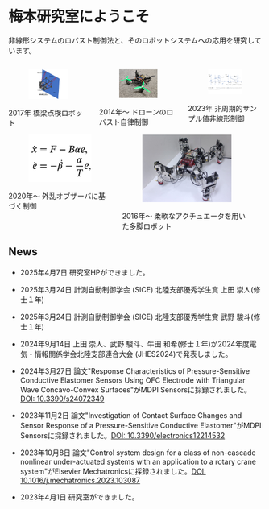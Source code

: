<!-- # トップページ -->

<h1 class="title has-text-centered">梅本研究室にようこそ</h1>
<p class="content has-text-centered">非線形システムのロバスト制御法と、そのロボットシステムへの応用を研究しています。</p>

<!-- 画像は4:3で用意 -->
<div class="columns">
    <div class="column">
        <div class="card">
            <div class="card-image">
                <a href="./?id=/research/bridge"><figure class="image">
                <img
                    src="./img/bridge.png"
                />
                </figure></a>
            </div>
            <div class="card-content">
                <div class="content has-text-weight-semibold has-text-centered">
2017年 橋梁点検ロボット
                </div>
            </div>
        </div>
    </div>
    <div class="column">
        <div class="card">
            <div class="card-image">
                <a href="./?id=/research/drone"><figure class="image">
                <img
                    src="./img/drone.jpg"
                />
                </figure></a>
            </div>
            <div class="card-content">
                <div class="content has-text-weight-semibold has-text-centered">
2014年～ ドローンのロバスト自律制御
                </a></div>
            </div>
        </div>
    </div>
    <div class="column">
        <div class="card">
            <!-- <header class="card-header">
                <p class="card-header-title">Component</p>
            </header> -->
            <div class="card-image">
                <a href="./?id=/research/aperiodic"><figure class="image">
                <img
                    src="./img/Aperiodic.png"
                />
                </figure></a>
            </div>
            <div class="card-content">
                <div class="content has-text-weight-semibold has-text-centered has-text-inherit is-text">
2023年 非周期的サンプル値非線形制御
                </div>
            </div>
        </a></div>
    </div>
</div>
<div class="columns">
    <div class="column">
        <div class="card">
            <div class="card-image">
                <a href="./?id=/research/dob"><figure class="image">
                <img
                    src="./img/DOb.png"
                />
                </figure></a>
            </div>
            <div class="card-content">
                <div class="content has-text-weight-semibold has-text-centered has-text-inherit is-text">
2020年～ 外乱オブザーバに基づく制御
                </div>
            </div>
        </div>
    </div>
    <div class="column">
        <div class="card">
            <div class="card-image">
                <figure class="image">
                <img
                    src="./img/legged.jpg"
                />
                </figure>
            </div>
            <div class="card-content">
                <div class="content has-text-weight-medium has-text-centered">
2016年～ 柔軟なアクチュエータを用いた多脚ロボット
                </div>
            </div>
        </div>
    </div>
    <div class="column"></div>
</div>
<!-- お知らせ -->
<div class="columns is-centered mb-5">
    <div class="column is-three-fifths">

## News

<!-- * 2025年5月 システム制御情報学会 SCI'25で発表予定 -->
* 2025年4月7日 研究室HPができました。
* 2025年3月24日 計測自動制御学会 (SICE) 北陸支部優秀学生賞 上田 崇人(修士１年)
* 2025年3月24日 計測自動制御学会 (SICE) 北陸支部優秀学生賞 武野 駿斗(修士１年)
* 2024年9月14日 上田 崇人、武野 駿斗、牛田 和希(修士１年)が2024年度電気・情報関係学会北陸支部連合大会 (JHES2024)で発表しました。
* 2024年3月27日 論文"Response Characteristics of Pressure-Sensitive Conductive Elastomer Sensors Using OFC Electrode with Triangular Wave Concavo-Convex Surfaces"がMDPI Sensorsに採録されました。[DOI: 10.3390/s24072349](https://doi.org/10.3390/s24072349)
* 2023年11月2日 論文"Investigation of Contact Surface Changes and Sensor Response of a Pressure-Sensitive Conductive Elastomer"がMDPI Sensorsに採録されました。[DOI: 10.3390/electronics12214532](https://doi.org/10.3390/electronics12214532)
* 2023年10月8日 論文"Control system design for a class of non-cascade nonlinear under-actuated systems with an application to a rotary crane system"がElsevier Mechatronicsに採録されました。[DOI: 10.1016/j.mechatronics.2023.103087](https://doi.org/10.1016/j.mechatronics.2023.103087)
* 2023年4月1日 研究室ができました。

    </div>
</div>

